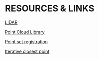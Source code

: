 # RESOURCES & LINKS

[LIDAR](!https://en.wikipedia.org/wiki/Lidar)

[Point Cloud Library](!http://pointclouds.org/)

[Point set registration](!https://en.wikipedia.org/wiki/Point_set_registration)

[Iterative closest point](!https://en.wikipedia.org/wiki/Iterative_closest_point)


